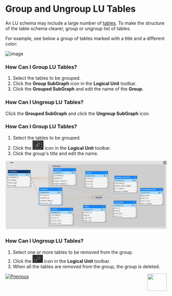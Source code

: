 # Group and Ungroup LU Tables

An LU schema may include a large number of [tables](/articles/06_LU_tables/01_LU_tables_overview.md). To make the structure of the table schema clearer, group or ungroup list of tables. 

For example, see below a group of tables marked with a title and a different color:

<studio>

![image](images/1.7_pic_2_grouped_paragpraph.png)

### How Can I Group LU Tables?
1. Select the tables to be grouped.
1. Click the **Group SubGraph** icon in the **Logical Unit** toolbar.
1. Click the **Grouped SubGraph** and edit the name of the **Group**.

### How Can I Ungroup LU Tables? 
Click the **Grouped SubGraph** and click the **Ungroup SubGraph** icon.

</studio>

<web>

### How Can I Group LU Tables?

1. Select the tables to be grouped. 
2. Click the <img src="images/web/group.PNG" style="zoom:67%;" /> icon in the **Logical Unit** toolbar.
3. Click the group's title and edit the name.

![image](images/web/1_web_lu_overview.PNG)

 
### How Can I Ungroup LU Tables? 

1. Select one or more tables to be removed from the group.
2. Click the <img src="images/web/ungroup.PNG" style="zoom:67%;" /> icon in the **Logical Unit** toolbar.
3. When all the tables are removed from the group, the group is deleted.

 </web>

[![Previous](/articles/images/Previous.png)](/articles/03_logical_units/15_LU_schema_edit_reference_tab.md)[<img align="right" width="60" height="54" src="/articles/images/Next.png">](/articles/03_logical_units/17_LU_schema_change_root_table.md)
